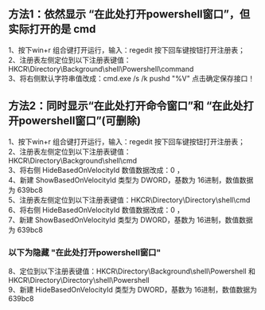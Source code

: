 ## 方法1：依然显示 “在此处打开powershell窗口”，但实际打开的是 cmd
1、按下win+r 组合键打开运行，输入：regedit 按下回车键按钮打开注册表；  
2、注册表左侧定位到以下注册表键值：HKCR\Directory\Background\shell\Powershell\command  
3、将右侧默认字符串值改成：cmd.exe /s /k pushd "%V" 点击确定保存接口！

## 方法2：同时显示“在此处打开命令窗口”和 “在此处打开powershell窗口”(可删除)
1、按下win+r 组合键打开运行，输入：regedit 按下回车键按钮打开注册表； <br>
2、注册表左侧定位到以下注册表键值：HKCR\Directory\Background\shell\cmd   <br>
3、将右侧 HideBasedOnVelocityId 数值数据改成：0 ，  <br>
4、新建 ShowBasedOnVelocityId 类型为 DWORD，基数为 16进制，数值数据为 639bc8  <br>
5、注册表左侧定位到以下注册表键值：HKCR\Directory\Directory\shell\cmd  <br>
6、将右侧 HideBasedOnVelocityId 数值数据改成：0 ，  <br>
7、新建 ShowBasedOnVelocityId 类型为 DWORD，基数为 16进制，数值数据为 639bc8  <br>
### 以下为隐藏 "在此处打开powershell窗口"
8、定位到以下注册表键值：HKCR\Directory\Background\shell\Powershell 和 HKCR\Directory\Directory\shell\Powershell  <br>
9、新建 HideBasedOnVelocityId 类型为 DWORD，基数为 16进制，数值数据为 639bc8   <br>
